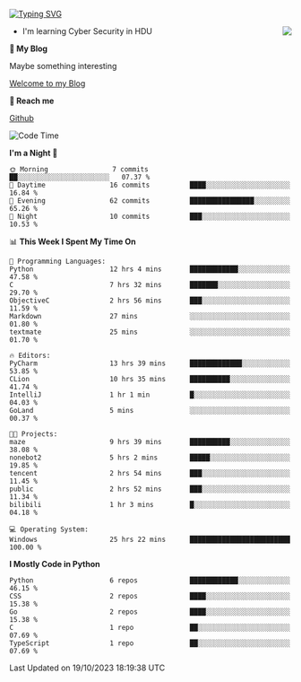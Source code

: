 [![Typing SVG](https://readme-typing-svg.herokuapp.com?font=Fira+Code&pause=1000&random=false&width=450&height=60&lines=Hello+%F0%9F%91%8B%F0%9F%8F%BB;I'm+JBNRZ)](https://git.io/typing-svg)

<a href="#">
  <img align="right" src="https://github-readme-stats.vercel.app/api?username=JBNRZ&show_icons=true&bg_color=15,f2f7fd,E0EAFC" />
</a>

- I'm learning Cyber Security in HDU

 **🌱 My Blog**

Maybe something interesting

[Welcome to my Blog](https://jbnrz.com.cn/)

 **💬 Reach me** 

[Github](https://github.com/JBNRZ)


<!--START_SECTION:waka-->
![Code Time](http://img.shields.io/badge/Code%20Time-29%20hrs%2014%20mins-blue)

**I'm a Night 🦉** 

```text
🌞 Morning                7 commits           ██░░░░░░░░░░░░░░░░░░░░░░░   07.37 % 
🌆 Daytime                16 commits          ████░░░░░░░░░░░░░░░░░░░░░   16.84 % 
🌃 Evening                62 commits          ████████████████░░░░░░░░░   65.26 % 
🌙 Night                  10 commits          ███░░░░░░░░░░░░░░░░░░░░░░   10.53 % 
```


📊 **This Week I Spent My Time On** 

```text
💬 Programming Languages: 
Python                   12 hrs 4 mins       ████████████░░░░░░░░░░░░░   47.58 % 
C                        7 hrs 32 mins       ███████░░░░░░░░░░░░░░░░░░   29.70 % 
ObjectiveC               2 hrs 56 mins       ███░░░░░░░░░░░░░░░░░░░░░░   11.59 % 
Markdown                 27 mins             ░░░░░░░░░░░░░░░░░░░░░░░░░   01.80 % 
textmate                 25 mins             ░░░░░░░░░░░░░░░░░░░░░░░░░   01.70 % 

🔥 Editors: 
PyCharm                  13 hrs 39 mins      █████████████░░░░░░░░░░░░   53.85 % 
CLion                    10 hrs 35 mins      ██████████░░░░░░░░░░░░░░░   41.74 % 
IntelliJ                 1 hr 1 min          █░░░░░░░░░░░░░░░░░░░░░░░░   04.03 % 
GoLand                   5 mins              ░░░░░░░░░░░░░░░░░░░░░░░░░   00.37 % 

🐱‍💻 Projects: 
maze                     9 hrs 39 mins       ██████████░░░░░░░░░░░░░░░   38.08 % 
nonebot2                 5 hrs 2 mins        █████░░░░░░░░░░░░░░░░░░░░   19.85 % 
tencent                  2 hrs 54 mins       ███░░░░░░░░░░░░░░░░░░░░░░   11.45 % 
public                   2 hrs 52 mins       ███░░░░░░░░░░░░░░░░░░░░░░   11.34 % 
bilibili                 1 hr 3 mins         █░░░░░░░░░░░░░░░░░░░░░░░░   04.18 % 

💻 Operating System: 
Windows                  25 hrs 22 mins      █████████████████████████   100.00 % 
```

**I Mostly Code in Python** 

```text
Python                   6 repos             ████████████░░░░░░░░░░░░░   46.15 % 
CSS                      2 repos             ████░░░░░░░░░░░░░░░░░░░░░   15.38 % 
Go                       2 repos             ████░░░░░░░░░░░░░░░░░░░░░   15.38 % 
C                        1 repo              ██░░░░░░░░░░░░░░░░░░░░░░░   07.69 % 
TypeScript               1 repo              ██░░░░░░░░░░░░░░░░░░░░░░░   07.69 % 
```




 Last Updated on 19/10/2023 18:19:38 UTC
<!--END_SECTION:waka-->
